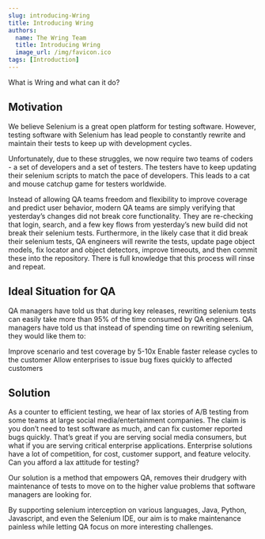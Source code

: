 ```yaml
---
slug: introducing-Wring
title: Introducing Wring
authors:
  name: The Wring Team
  title: Introducing Wring
  image_url: /img/favicon.ico
tags: [Introduction]
---
```


What is Wring and what can it do?

<!--truncate-->

## Motivation
We believe Selenium is a great open platform for testing software. However, testing software with Selenium has lead people to constantly rewrite and maintain their tests to keep up with development cycles.

Unfortunately, due to these struggles, we now require two teams of coders - a set of developers and a set of testers. The testers have to keep updating their selenium scripts to match the pace of developers. This leads to a cat and mouse catchup game for testers worldwide.

Instead of allowing QA teams freedom and flexibility to improve coverage and predict user behavior, modern QA teams are simply verifying that yesterday’s changes did not break core functionality. They are re-checking that login, search, and a few key flows from yesterday’s new build did not break their selenium tests. Furthermore, in the likely case that it did break their selenium tests, QA engineers will rewrite the tests, update page object models, fix locator and object detectors, improve timeouts, and then commit these into the repository. There is full knowledge that this process will rinse and repeat.

## Ideal Situation for QA
QA managers have told us that during key releases, rewriting selenium tests can easily take more than 95% of the time consumed by QA engineers. QA managers have told us that instead of spending time on rewriting selenium, they would like them to:

Improve scenario and test coverage by 5-10x
Enable faster release cycles to the customer
Allow enterprises to issue bug fixes quickly to affected customers

## Solution
As a counter to efficient testing, we hear of lax stories of A/B testing from some teams at large social media/entertainment companies. The claim is you don’t need to test software as much, and can fix customer reported bugs quickly. That’s great if you are serving social media consumers, but what if you are serving critical enterprise applications. Enterprise solutions have a lot of competition, for cost, customer support, and feature velocity. Can you afford a lax attitude for testing?

Our solution is a method that empowers QA, removes their drudgery with maintenance of tests to move on to the higher value problems that software managers are looking for.

By supporting selenium interception on various languages, Java, Python, Javascript, and even the Selenium IDE, our aim is to make maintenance painless while letting QA focus on more interesting challenges.
